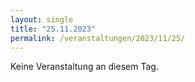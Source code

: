 ```yaml
---
layout: single
title: "25.11.2023"
permalink: /veranstaltungen/2023/11/25/
---
```


Keine Veranstaltung an diesem Tag.
